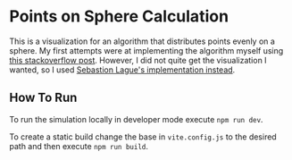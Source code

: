 # Points on Sphere Calculation

This is a visualization for an algorithm that distributes points evenly on a sphere. My first attempts were at implementing the algorithm myself using [this stackoverflow post](https://stackoverflow.com/questions/9600801/evenly-distributing-n-points-on-a-sphere/44164075#44164075). However, I did not quite get the visualization I wanted, so I used [Sebastion Lague's implementation instead](https://github.com/SebLague/Boids/blob/master/Assets/Scripts/BoidHelper.cs).

## How To Run

To run the simulation locally in developer mode execute `npm run dev`.

To create a static build change the base in `vite.config.js` to the desired path and then execute `npm run build`.